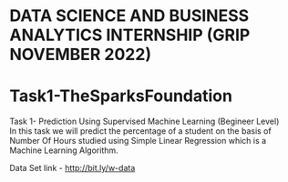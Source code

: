# DATA SCIENCE AND BUSINESS ANALYTICS INTERNSHIP (GRIP NOVEMBER 2022)
# Task1-TheSparksFoundation 
Task 1- Prediction Using Supervised Machine Learning (Begineer Level)  
In this task we will predict the percentage of a student on the basis of Number Of Hours studied using Simple Linear Regression which is a Machine Learning Algorithm.


Data Set link - http://bit.ly/w-data
